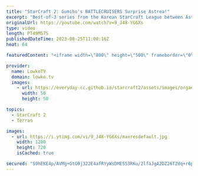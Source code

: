 ```yaml
---
title: "StarCraft 2: Gumiho's BATTLECRUISERS Surprise Astrea!"
excerpt: "Best-of-3 series from the Korean StarCraft League between Astrea (Protoss) and GuMiho (Terran). Both of these players are very creative with their decision making and strategies, and this series is no different. A very cheesy start catches Astrea off guard, but his quick Sentry rush helps him survive"
originalUrl: https://youtube.com/watch?v=9_J48-YG6Xs
type: video
length: PT49M57S
publishedDateTime: 2023-08-25T11:00:16Z
heat: 64

featuredContent: "<iframe width=\"800\" height=\"500\" frameborder=\"0\" src=\"https://www.youtube.com/embed/9_J48-YG6Xs\" allow=\"accelerometer; autoplay; encrypted-media; gyroscope; picture-in-picture\" allowfullscreen></iframe>"

provider:
  name: LowkoTV
  domain: lowko.tv
  images:
    - url: https://everyday-cc.github.io/starcraft2/assets/images/organizations/lowko.tv-50x50.jpg
      width: 50
      height: 50

topics:
  - StarCraft 2
  - Terran

images:
  - url: https://i.ytimg.com/vi/9_J48-YG6Xs/maxresdefault.jpg
    width: 1280
    height: 720
    isCached: true

secured: "S9hEKE4p/AVMg+GtG9j322E4afRYyWsDMES53RKu/2lfaJgA2DZ26TZdq+r6pAyGgoZ7FVtxo/hz+JM1cdXFLuo3hGeHSsrmn4a6QH7x7JkjU8gkfeTmI31DsYhtPY6x4eb7u5qVknyCKvAnqOtsmE3cP2PghTv9R/rgkrk7qK/ob11MF6yjGsvKt2fCEg22DkR0sc8H+pOTXoJLm6vv/drBa+MlCrACzPVzojx89nRfIZLsCOAU7FLCo9DFsHlVVfT+suOGiaSNDZmn+GmleSoec4FK9g3RFN2IKdpgizRKDgR93OOmpE+W0UDdS2N7ruK/VTM2rKwG2VonvI5dan2NhKwN9eEX14SSaMVbWYrMmc8LZLxd5hUgHtrcTY9tODM2vONafn38rjgwKMEqlDkfoGEbEDWCqZexMFqNVVo=;lrBlZIl5sBsfqc3BKKtzyA=="
---
```


